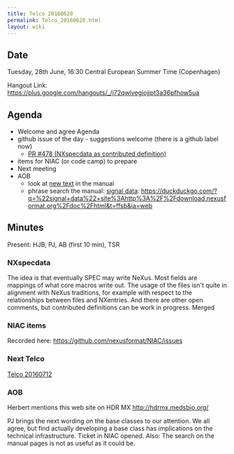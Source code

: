 ```yaml
---
title: Telco 20160628
permalink: Telco_20160628.html
layout: wiki
---
```


Date
----

Tuesday, 28th June, 16:30 Central European Summer Time (Copenhagen)

Hangout Link:
<https://plus.google.com/hangouts/_/j72qwlvegiojjpt3a36pfhow5ua>

Agenda
------

-   Welcome and agree Agenda
-   github issue of the day - suggestions welcome (there is a github
    label now)
    -   [PR \#478 (NXspecdata as contributed
        definition)](https://github.com/nexusformat/definitions/pull/478)
-   items for NIAC (or code camp) to prepare
-   Next meeting
-   AOB
    -   look at [new
        text](http://download.nexusformat.org/doc/html/classes/index.html)
        in the manual
    -   phrase search the manual: [signal
        data](https://duckduckgo.com/?q=%22signal+data%22+site%3Ahttp%3A%2F%2Fdownload.nexusformat.org%2Fdoc%2Fhtml&t=ffsb&ia=web):
        <https://duckduckgo.com/?q=%22signal+data%22+site%3Ahttp%3A%2F%2Fdownload.nexusformat.org%2Fdoc%2Fhtml&t=ffsb&ia=web>

Minutes
-------

Present: HJB, PJ, AB (first 10 min), TSR

### NXspecdata

The idea is that eventually SPEC may write NeXus. Most fields are
mappings of what core macros write out. The usage of the files isn't
quite in alignment with NeXus traditions, for example with respect to
the relationships between files and NXentries. And there are other open
comments, but contributed definitions can be work in progress. Merged

### NIAC items

Recorded here: <https://github.com/nexusformat/NIAC/issues>

### Next Telco

[Telco 20160712](Telco_20160712.html "wikilink")

### AOB

Herbert mentions this web site on HDR MX <http://hdrmx.medsbio.org/>

PJ brings the next wording on the base classes to our attention. We all
agree, but find actually developing a base class has implications on the
technical infrastructure. Ticket in NIAC opened. Also: The search on the
manual pages is not as useful as it could be.
